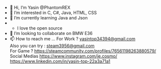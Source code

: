 - 👋 Hi, I’m Yasin  @PhantomREX
- 👀 I’m interested in C, C#, Java, HTML, CSS 
- 🌱 I’m currently learning  Java and Json
-  *   I love the open source 
- 💞️ I’m looking to collaborate on BMW E36
- 📫 How to reach me ...
For Work ?  yasintop34394@gmail.com   </br>     Also you can try : steam3956@gmail.com </br>
For Game ? https://steamcommunity.com/profiles/76561198263880579/  </br>
Social Medias  https://www.instagram.com/je.cosmo/ </br>
https://www.linkedin.com/in/yasin-top-22a3a71a1
<!---
PhantomREX/PhantomREX is a ✨ special ✨ repository because its `README.md` (this file) appears on your GitHub profile.
You can click the Preview link to take a look at your changes.
--->
